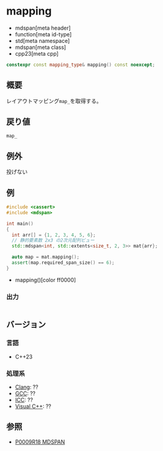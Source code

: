 # mapping
* mdspan[meta header]
* function[meta id-type]
* std[meta namespace]
* mdspan[meta class]
* cpp23[meta cpp]

```cpp
constexpr const mapping_type& mapping() const noexcept;
```

## 概要
レイアウトマッピング`map_`を取得する。


## 戻り値
`map_`


## 例外
投げない


## 例
```cpp example
#include <cassert>
#include <mdspan>

int main()
{
  int arr[] = {1, 2, 3, 4, 5, 6};
  // 静的要素数 2x3 の2次元配列ビュー
  std::mdspan<int, std::extents<size_t, 2, 3>> mat{arr};

  auto map = mat.mapping();
  assert(map.required_span_size() == 6);
}
```
* mapping()[color ff0000]

### 出力
```
```


## バージョン
### 言語
- C++23

### 処理系
- [Clang](/implementation.md#clang): ??
- [GCC](/implementation.md#gcc): ??
- [ICC](/implementation.md#icc): ??
- [Visual C++](/implementation.md#visual_cpp): ??


## 参照
- [P0009R18 MDSPAN](https://www.open-std.org/jtc1/sc22/wg21/docs/papers/2022/p0009r18.html)
